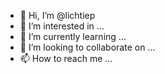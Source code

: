 - 👋 Hi, I’m @lichtiep
- 👀 I’m interested in ...
- 🌱 I’m currently learning ...
- 💞️ I’m looking to collaborate on ...
- 📫 How to reach me ...

<!---
lichtiep/lichtiep is a ✨ special ✨ repository because its `README.md` (this file) appears on your GitHub profile.
You can click the Preview link to take a look at your changes.
--->
